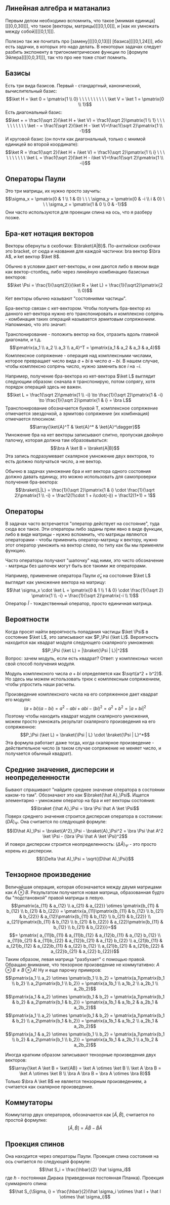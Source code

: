 ## Линейная алгебра и матанализ
Первым делом необходимо вспомнить, что такое [мнимая единица][[[0,0,30]]], что такое [векторы, матрицы][[[0,1,0]]], и [как их умножать между собой][[[0,1,1]]].

Полезно так же почитать про [замену][[[0,0,13]]] [базиса][[[0,1,24]]], ибо есть задачки, в которых это надо делать. В некоторых задачах следует разбить экспоненту в тригонометрические функции по [формуле Эйлера][[[0,0,31]]], так что про нее тоже стоит помнить.


## Базисы
Есть три вида базисов. Первый - стандартный, канонический, вычислительный базис:
$$\ket H = \ket 0 = \pmatrix{1 \\ 0} \ \ \ \ \ \ \ \ \ \ \ket V = \ket 1 = \pmatrix{0 \\ 1}$$
Есть диагональный базис:
$$\ket + = \frac1{\sqrt 2}(\ket H + \ket V) = \frac1{\sqrt 2}\pmatrix{1 \\ 1} \ \ \ \ \ \ \ \ \ \ \ket - = \frac1{\sqrt 2}(\ket H - \ket V)=\frac1{\sqrt 2}\pmatrix{1 \\ -1}$$
И круговой базис (он почти как диагональный, только с мнимой единицей во второй координате):
$$\ket R = \frac1{\sqrt 2}(\ket H + i\ket V) = \frac1{\sqrt 2}\pmatrix{1 \\ i} \ \ \ \ \ \ \ \ \ \ \ket L = \frac1{\sqrt 2}(\ket H - i\ket V)=\frac1{\sqrt 2}\pmatrix{1 \\ -i}$$

## Операторы Паули
Это три матрицы, их нужно просто заучить:
$$\sigma_x = \pmatrix{0 & 1 \\ 1 & 0} \ \ \ \sigma_y = \pmatrix{0 & -i \\ i & 0} \ \ \ \sigma_z = \pmatrix{1 & 0 \\ 0 & -1}$$
Они часто используются для проекции спина на ось, что я разберу позже.
## Бра-кет нотация векторов
Векторы обернуты в скобочки: $\braket{A|B}$. По-английски скобочки это bracket, от сюда и названия для каждой частички: bra вектор $\bra A$, и ket вектор $\ket B$.

Обычно в условии дают кет-векторы, и они даются либо в явном виде как вектор-столбец, либо через линейную комбинацию базисных векторов:
$$\ket \Psi = \frac{1}{\sqrt{2}}(\ket R + \ket L) = \frac{1}{\sqrt2}\pmatrix{2 \\ 0}$$
Кет векторы обычно называют "состояниями частицы".

Бра-вектор связан с кет-вектором. Чтобы получить бра-вектор из данного кет-вектора нужно его транспонировать и комплексно сопрячь - комбинация таких операций называется *эрмитовым сопряжением*. Напоминаю, что это значит:

Транспонирование - положить вектор на бок, отразить вдоль главной диагонали, и т.д.
$$\pmatrix{a_1 \\ a_2 \\ a_3 \\ a_4}^T = \pmatrix{a_1 & a_2 & a_3 & a_4}$$
Комплексное сопряжение - операция над комплексными числами, которое превращает число вида $a + bi$ в число $a-bi$. В нашем случае, чтобы комплексно сопрячь число, нужно заменить все $i$ на $-i$.

Например, получение бра-вектора из кет-вектора $\ket L$ выглядит следующим образом: сначала я транспонирую, потом сопрягу, хотя порядок операций здесь не важен.
$$\ket L = \frac1{\sqrt 2}\pmatrix{1 \\ -i} \to \frac{1}{\sqrt 2}\pmatrix{1 & -i} \to \frac{1}{\sqrt 2}\pmatrix{1 & i} = \bra L$$
Транспонирование обозначается буквой Т, комплексное сопряжение отмечается звездочкой, а эрмитово сопряжение (их комбинация) отмечается плюсиком:
$$\array{\ket{A}^T & \ket{A}^* & \ket{A}^\dagger}$$
Умножение бра на кет векторы записывают слитно, пропуская двойную палочку, которая должна там образовываться:
$$\bra A \ket B = \braket{A|B}$$
Эта запись подразумевает скалярное умножение двух векторов, то есть должно получаться число, а не вектор.

Обычно в задачах умножение бра и кет вектора одного состояния должно давать единицу, это можно использовать для самопроверки получения бра-вектора:
$$\braket{L|L} = \frac{1}{\sqrt 2}\pmatrix{1 & i} \cdot \frac{1}{\sqrt 2}\pmatrix{1 \\ -i} = \frac12(1\cdot 1 + i\cdot(-i)) = \frac12(1+1) = 1$$
## Операторы
В задачах часто встречается "оператор действует на состояние", туда сюда все такое. Эти операторы либо заданы прям явно в виде функции, либо в виде матрицы - нужно вспомнить, что матрицы являются операторами - чтобы применить оператор-матрицу к вектору, нужно этот оператор умножить на вектор *слева*, по типу как бы мы применяли функцию.

Часто операторы получают "шапочку" над ними, это чисто обозначение - матрицы без шапочек могут быть все такими же операторами.

Например, применение оператора Паули $\hat \sigma_x$ на состояние $\ket L$ выглядит как умножение вектора на матрицу:
$$\hat \sigma_x \cdot \ket L = \pmatrix{0 & 1 \\ 1 & 0} \cdot \frac{1}{\sqrt 2} \pmatrix{1 \\ -i} = \frac{1}{\sqrt 2}\pmatrix{-i \\ 1}$$
Оператор $\hat I$ - тождественный оператор, просто единичная матрица.

## Вероятности
Когда просят найти вероятность попадания частицы $\ket \Psi$ в состояние $\ket L$, это записывают как $P_\Psi (\ket L)$. Вероятность находится как квадрат модуля следующего скалярного умножения:
$$P_\Psi (\ket L) = |\braket{\Psi | L}|^2$$
Вопрос: зачем модуль, если есть квадрат? Ответ: у комплексных чисел свой способ получения модуля.

Модуль комплексного числа $a + bi$ определяется как $\sqrt{a^2 + b^2}$. Но здесь мы можем использовать трюк с комплексным сопряжением, чтобы упростить наши расчеты.

Произведение комплексного числа на его сопряженное дает квадрат его модуля:
$$(a+bi)(a-bi) = a^2 - abi + abi -(bi)^2 = a^2+b^2 = |a+bi|^2$$
Поэтому чтобы находить квадрат модуля скалярного умножения, можем просто умножать результат скалярного произведения на его сопряженное:
$$P_\Psi (\ket L) = \braket{\Psi | L} \cdot \braket{\Psi | L}^*$$
Эта формула работает даже тогда, когда скалярное произведение - действительное число (в таком случае сопряжение не меняет число, и получается обычный квадрат).

## Средние значения, дисперсии и неопределенности
Бывают спрашивают "найдите среднее значение оператора в состоянии каком-то там". Обозначают это как $\braket{\hat A}_\Psi$. Ищется элементарно - умножаем оператор на бра и кет векторы состояния:
$$\braket {\hat A}_\Psi = \bra \Psi \hat A \ket \Psi$$
Поверх среднего значения строится дисперсия оператора в состоянии: $(D\hat A)_\Psi$. Она считается по следующей формуле:
$$(D\hat A)_\Psi = \braket{A^2}_\Psi - \braket{A}_\Psi^2 = \bra \Psi \hat A^2 \ket \Psi - (\bra \Psi \hat A \ket \Psi)^2$$
И поверх дисперсии строится неопределенность: $(\Delta \hat A)_\Psi$ - это просто корень из дисперсии.
$$(\Delta \hat A)_\Psi = \sqrt{(D\hat A)_\Psi}$$
## Тензорное произведение
Величайшая операция, которая обозначается между двумя матрицами как $A \otimes B$. Результатом получается новая матрица, образованная будто бы "подстановкой" правой матрицы в левую.
$$\pmatrix{a_{11} & a_{12} \\ a_{21} & a_{22}} \otimes \pmatrix{b_{11} & b_{12} \\ b_{21} & b_{22}} = \pmatrix{a_{11}\pmatrix{b_{11} & b_{12} \\ b_{21} & b_{22}} & a_{12}\pmatrix{b_{11} & b_{12} \\ b_{21} & b_{22}} \\ a_{21}\pmatrix{b_{11} & b_{12} \\ b_{21} & b_{22}} & a_{22}\pmatrix{b_{11} & b_{12} \\ b_{21} & b_{22}}}=$$
$$= \pmatrix{
a_{11}b_{11} & a_{11}b_{12} & a_{12}b_{11} & a_{12} b_{12} \\
a_{11}b_{21} & a_{11}b_{22} & a_{12}b_{21} & a_{12} b_{22} \\ 
a_{21}b_{11} & a_{21}b_{12} & a_{22}b_{11} & a_{22} b_{12} \\
a_{21}b_{21} & a_{21}b_{22} & a_{22}b_{21} & a_{22} b_{22}}$$
Таким образом, левая матрица "разбухает" с помощью правой. Обращаю внимание, что тензорное произведение не коммутативно: $A \otimes B \neq B \otimes A$! Ну и еще парочку примеров:
$$\pmatrix{a_1 \\ a_2} \otimes \pmatrix{b_1 \\ b_2} = \pmatrix{a_1\pmatrix{b_1 \\ b_2} \\ a_2\pmatrix{b_1 \\ b_2}} = \pmatrix{a_1b_1 \\ a_1b_2 \\ a_2b_1 \\ a_2b_2}$$
$$\pmatrix{a_1 & a_2} \otimes \pmatrix{b_1 & b_2} = \pmatrix{a_1\pmatrix{b_1 & b_2} & a_2\pmatrix{b_1 & b_2}} = \pmatrix{a_1b_1 & a_1b_2 & a_2b_1 & a_2b_2}$$
$$\pmatrix{a_1 \\ a_2} \otimes \pmatrix{b_1 & b_2} = \pmatrix{a_1\pmatrix{b_1 & b_2} \\ a_2\pmatrix{b_1 & b_2}} = \pmatrix{a_1b_1 & a_1b_2 \\ a_2b_1 & a_2b_2}$$
$$\pmatrix{a_1 & a_2} \otimes \pmatrix{b_1 \\ b_2} = \pmatrix{a_1\pmatrix{b_1 \\ b_2} & a_2\pmatrix{b_1 \\ b_2}} = \pmatrix{a_1b_1 & a_2b_1 \\ a_1b_2 & a_2b_2}$$

Иногда кратким образом записывают тензорные произведения двух векторов:
$$\array{\ket A \ket B = \ket{AB} = \ket A \otimes \ket B \\ \ket A \bra B = \ket A \otimes \ket B \\ \bra A \bra B = \bra A \otimes \bra B}$$
Только $\bra A \ket B$ не является тензорным произведением, а считается как скалярное произведение.
## Коммутаторы
Коммутатор двух операторов, обозначается как $[\hat A, \hat B]$, считается по простой формулке:
$$[\hat A, \hat B] = \hat A\hat B - \hat B \hat A$$

## Проекция спинов
Она находится через операторы Паули. Проекция спина состояния на ось считается по следующей формуле:
$$\hat S_i = \frac{\hbar}{2} \hat \sigma_i$$
где $\hbar$ - постоянная Дирака (приведенная постоянная Планка).
Проекция суммарного спина:
$$\hat S_{\Sigma, i} = \frac{\hbar}{2}(\hat \sigma_i \otimes \hat I + \hat I \otimes \hat \sigma_i)$$